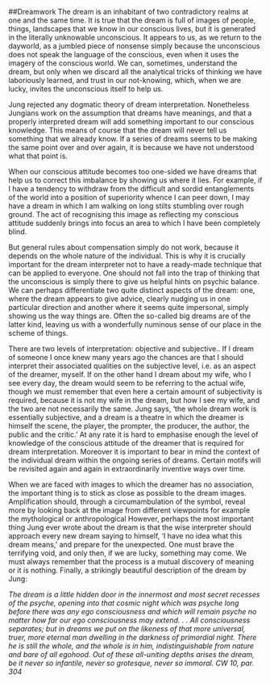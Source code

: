 ##Dreamwork
The dream is an inhabitant of two contradictory realms at one and the same time. It is true that the dream is full of images of people, things, landscapes that we know in our conscious lives, but it is generated in the literally unknowable unconscious. It appears to us, as we return to the dayworld, as a jumbled piece of nonsense simply because the unconscious does not speak the language of the conscious, even when it uses the imagery of the conscious world. We can, sometimes, understand the dream, but only when we discard all the analytical tricks of thinking we have laboriously learned, and trust in our not-knowing, which, when we are lucky, invites the unconscious itself to help us.

Jung rejected any dogmatic theory of dream interpretation. Nonetheless Jungians work on the assumption that dreams have meanings, and that a properly interpreted dream will add something important to our conscious knowledge. This means of course that the dream will never tell us something that we already know. If a series of dreams seems to be making the same point over and over again, it is because we have not understood what that point is.

When our conscious attitude becomes too one-sided we have dreams that help us to correct this imbalance by showing us where it lies. For example, if I have a tendency to withdraw from the difficult and sordid entanglements of the world into a position of superiority whence I can peer down, I may have a dream in which I am walking on long stilts stumbling over rough ground. The act of recognising this image as reflecting my conscious attitude suddenly brings into focus an area to which I have been completely blind.

But general rules about compensation simply do not work, because it depends on the whole nature of the individual. This is why it is crucially important for the dream interpreter not to have a ready-made technique that can be applied to everyone. One should not fall into the trap of thinking that the unconscious is simply there to give us helpful hints on psychic balance. We can perhaps differentiate two quite distinct aspects of the dream: one, where the dream appears to give advice, clearly nudging us in one particular direction and another where it seems quite impersonal, simply showing us the way things are. Often the so-called big dreams are of the latter kind, leaving us with a wonderfully numinous sense of our place in the scheme of things.

There are two levels of interpretation: objective and subjective.. If I dream of someone I once knew many years ago the chances are that I should interpret their associated qualities on the subjective level, i.e. as an aspect of the dreamer, myself. If on the other hand I dream about my wife, who I see every day, the dream would seem to be referring to the actual wife, though we must remember that even here a certain amount of subjectivity is required, because it is not my wife in the dream, but how I see my wife, and the two are not necessarily the same. Jung says, ‘the whole dream work is essentially subjective, and a dream is a theatre in which the dreamer is himself the scene, the player, the prompter, the producer, the author, the public and the critic.’ At any rate it is hard to emphasise enough the level of knowledge of the conscious attitude of the dreamer that is required for dream interpretation. Moreover it is important to bear in mind the context of the individual dream within the ongoing series of dreams. Certain motifs will be revisited again and again in extraordinarily inventive ways over time.

When we are faced with images to which the dreamer has no association, the important thing is to stick as close as possible to the dream images. Amplification should, through a circumambulation of the symbol, reveal more by looking back at the image from different viewpoints for example the mythological or anthropological However, perhaps the most important thing Jung ever wrote about the dream is that the wise interpreter should approach every new dream saying to himself, ‘I have no idea what this dream means,’ and prepare for the unexpected. One must brave the terrifying void, and only then, if we are lucky, something may come. We must always remember that the process is a mutual discovery of meaning or it is nothing. Finally, a strikingly beautiful description of the dream by Jung:

*The dream is a little hidden door in the innermost and most secret recesses of the psyche, opening into that cosmic night which was psyche long before there was any ego consciousness and which will remain psyche no matter how far our ego consciousness may extend. . . All consciousness separates; but in dreams we put on the likeness of that more universal, truer, more eternal man dwelling in the darkness of primordial night. There he is still the whole, and the whole is in him, indistinguishable from nature and bare of all egohood. Out of these all-uniting depths arises the dream, be it never so infantile, never so grotesque, never so immoral. CW 10, par. 304*
